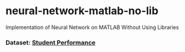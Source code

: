 # neural-network-matlab-no-lib
Implementation of Neural Network on MATLAB Without Using Libraries

### Dataset: [Student Performance](https://www.kaggle.com/datasets/nikhil7280/student-performance-multiple-linear-regression)